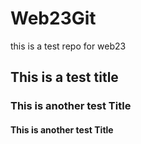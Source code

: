 # Web23Git
this is a test repo for web23 

## This is a test title

### This is another test Title

#### This is another test Title